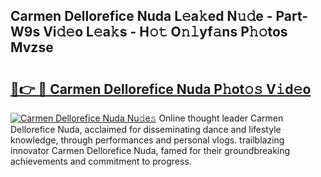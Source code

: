 ## Carmen Dellorefice Nuda L𝚎a𝚔ed N𝚞𝚍e - Part-W9s Vi𝚍𝚎o L𝚎a𝚔s - H𝚘𝚝 O𝚗𝚕yf𝚊ns P𝚑𝚘tos Mvzse

# <h2><a href="http://kfesuz.oniu.top/?m=Carmen+Dellorefice+Nuda">🔗👉 🔴 Carmen Dellorefice Nuda P𝚑ot𝚘𝚜 V𝚒d𝚎o</a></h2>

[![Carmen Dellorefice Nuda Nu𝚍e𝚜](https://i.imgur.com/0qMVB7G.gif)](http://kfesuz.oniu.top/?m=Carmen+Dellorefice+Nuda)
Online thought leader Carmen Dellorefice Nuda, acclaimed for disseminating dance and lifestyle knowledge, through performances and personal vlogs. trailblazing innovator Carmen Dellorefice Nuda, famed for their groundbreaking achievements and commitment to progress.  
